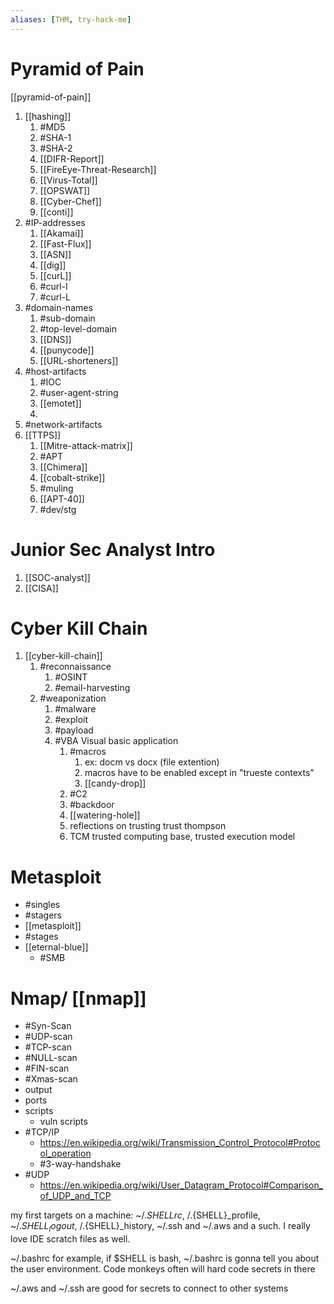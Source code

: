```yaml
---
aliases: [THM, try-hack-me]
---
```


# Pyramid of Pain
[[pyramid-of-pain]] 
1. [[hashing]]
	1. #MD5
	2. #SHA-1 
	3. #SHA-2 
	4. [[DIFR-Report]]
	5. [[FireEye-Threat-Research]]
	6. [[Virus-Total]] 
	7. [[OPSWAT]]  
	8. [[Cyber-Chef]]
	9. [[conti]]
2. #IP-addresses 
	1. [[Akamai]]
	2. [[Fast-Flux]]
	3. [[ASN]] 
	4. [[dig]]
	5. [[curL]]
	6. #curl-I 
	7. #curl-L 
3. #domain-names
	1. #sub-domain
	2. #top-level-domain
	3. [[DNS]]
	4. [[punycode]]
	5. [[URL-shorteners]]
4. #host-artifacts
	1. #IOC 
	2. #user-agent-string 
	3. [[emotet]]
	4. 
5. #network-artifacts
6. [[TTPS]]
	1. [[Mitre-attack-matrix]]
	2. #APT
	3. [[Chimera]]
	4. [[cobalt-strike]]
	5. #muling
	6. [[APT-40]]
	7. #dev/stg

# Junior Sec Analyst Intro
1. [[SOC-analyst]] 
2. [[CISA]]

# Cyber Kill Chain
1. [[cyber-kill-chain]] 
	1. #reconnaissance
		1. #OSINT
		2. #email-harvesting
	2. #weaponization
		1. #malware 
		2. #exploit
		3. #payload 
		4. #VBA Visual basic application
			1. #macros
				1. ex: docm vs docx (file extention)
				2. macros have to be enabled except in "trueste contexts"
				3. [[candy-drop]]
			2. #C2 
			3. #backdoor
			4. [[watering-hole]]
			5. reflections on trusting trust thompson
			6. TCM trusted computing base, trusted execution model

# Metasploit
- #singles
- #stagers
- [[metasploit]]
- #stages
- [[eternal-blue]]
	- #SMB  

# Nmap/ [[nmap]] 
- #Syn-Scan
- #UDP-scan
- #TCP-scan
- #NULL-scan
- #FIN-scan
- #Xmas-scan
- output
- ports
- scripts
	- vuln scripts
- #TCP/IP 
	- https://en.wikipedia.org/wiki/Transmission_Control_Protocol#Protocol_operation
	- #3-way-handshake 
- #UDP
	- https://en.wikipedia.org/wiki/User_Datagram_Protocol#Comparison_of_UDP_and_TCP


my first targets on a machine: ~/.${SHELL}rc, ~/.${SHELL}_profile, ~/.${SHELL}_logout, ~/.${SHELL}_history, ~/.ssh and ~/.aws and a such. I really love IDE scratch files as well.

~/.bashrc for example, if $SHELL is bash, ~/.bashrc is gonna tell you about the user environment. Code monkeys often will hard code secrets in there

~/.aws and ~/.ssh are good for secrets to connect to other systems